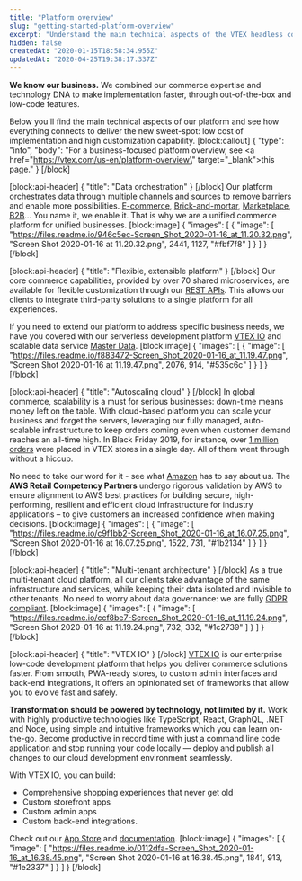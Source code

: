 ```yaml
---
title: "Platform overview"
slug: "getting-started-platform-overview"
excerpt: "Understand the main technical aspects of the VTEX headless commerce platform"
hidden: false
createdAt: "2020-01-15T18:58:34.955Z"
updatedAt: "2020-04-25T19:38:17.337Z"
---
```

**We know our business.** We combined our commerce expertise and technology DNA to make implementation faster, through out-of-the-box and low-code features.

Below you'll find the main technical aspects of our platform and see how everything connects to deliver the new sweet-spot: low cost of implementation and high customization capability.
[block:callout]
{
  "type": "info",
  "body": "For a business-focused platform overview, see <a href=\"https://vtex.com/us-en/platform-overview\" target=\"_blank\">this page</a>."
}
[/block]

[block:api-header]
{
  "title": "Data orchestration"
}
[/block]
Our platform orchestrates data through multiple channels and sources to remove barriers and enable more possibilities. <a href="https://vtex.com/us-en/digital-commerce/" target="_blank">E-commerce</a>, <a href="https://vtex.com/us-en/instore/" target="_blank">Brick-and-mortar</a>,  <a href="https://vtex.com/us-en/marketplace/" target="_blank">Marketplace</a>, <a href="https://vtex.com/us-en/b2b/" target="_blank">B2B</a>... You name it, we enable it. That is why we are a unified commerce platform for unified businesses.
[block:image]
{
  "images": [
    {
      "image": [
        "https://files.readme.io/946c5ec-Screen_Shot_2020-01-16_at_11.20.32.png",
        "Screen Shot 2020-01-16 at 11.20.32.png",
        2441,
        1127,
        "#fbf7f8"
      ]
    }
  ]
}
[/block]

[block:api-header]
{
  "title": "Flexible, extensible platform"
}
[/block]
Our core commerce capabilities, provided by over 70 shared microservices, are available for flexible customization through our <a href="https://developers.vtex.com/docs/getting-started-platform-overview#section-list-of-rest-apis" target="_blank">REST APIs</a>. This allows our clients to integrate third-party solutions to a single platform for all experiences.

If you need to extend our platform to address specific business needs, we have you covered with our serverless development platform <a href="https://developers.vtex.com/docs/getting-started-platform-overview#section-low-code-development-platform" target="_blank">VTEX IO</a> and scalable data service <a href="https://developers.vtex.com/reference/master-data-api-v2-overview" target="_blank">Master Data</a>.
[block:image]
{
  "images": [
    {
      "image": [
        "https://files.readme.io/f883472-Screen_Shot_2020-01-16_at_11.19.47.png",
        "Screen Shot 2020-01-16 at 11.19.47.png",
        2076,
        914,
        "#535c6c"
      ]
    }
  ]
}
[/block]

[block:api-header]
{
  "title": "Autoscaling cloud"
}
[/block]
In global commerce, scalability is a must for serious businesses: down-time means money left on the table. With cloud-based platform you can scale your business and forget the servers, leveraging our fully managed, auto-scalable infrastructure to keep orders coming even when customer demand reaches an all-time high. In Black Friday 2019, for instance, over <a href="https://vtex.com/us-en/one-million-orders/" target="_blank">1 million orders</a> were placed in VTEX stores in a single day. All of them went through without a hiccup.

No need to take our word for it - see what <a href="https://aws.amazon.com/retail/partner-solutions/?partner-solutions-cards.sort-by=item.additionalFields.partnerName&partner-solutions-cards.sort-order=asc&partner-solutions-cards.q=vtex&partner-solutions-cards.q_operator=AND#Find_AWS_Retail_Competency_Partners" target="_blank">Amazon</a> has to say about us. The **AWS Retail Competency Partners** undergo rigorous validation by AWS to ensure alignment to AWS best practices for building secure, high-performing, resilient and efficient cloud infrastructure for industry applications – to give customers an increased confidence when making decisions.
[block:image]
{
  "images": [
    {
      "image": [
        "https://files.readme.io/c9f1bb2-Screen_Shot_2020-01-16_at_16.07.25.png",
        "Screen Shot 2020-01-16 at 16.07.25.png",
        1522,
        731,
        "#1b2134"
      ]
    }
  ]
}
[/block]

[block:api-header]
{
  "title": "Multi-tenant architecture"
}
[/block]
As a true multi-tenant cloud platform, all our clients take advantage of the same infrastructure and services, while keeping their data isolated and invisible to other tenants. No need to worry about data governance: we are fully <a href="https://compliance.vtex.com/gdpr/" target="_blank">GDPR compliant</a>.
[block:image]
{
  "images": [
    {
      "image": [
        "https://files.readme.io/ccf8be7-Screen_Shot_2020-01-16_at_11.19.24.png",
        "Screen Shot 2020-01-16 at 11.19.24.png",
        732,
        332,
        "#1c2739"
      ]
    }
  ]
}
[/block]

[block:api-header]
{
  "title": "VTEX IO"
}
[/block]
<a href="https://vtex.io" target="_blank">VTEX IO</a> is our enterprise low-code development platform that helps you deliver commerce solutions faster. From smooth, PWA-ready stores, to custom admin interfaces and back-end integrations, it offers an opinionated set of frameworks that allow you to evolve fast and safely.

**Transformation should be powered by technology, not limited by it.** Work with highly productive technologies like TypeScript, React, GraphQL, .NET and Node, using simple and intuitive frameworks which you can learn on-the-go. Become productive in record time with just a command line code application and stop running your code locally — deploy and publish all changes to our cloud development environment seamlessly.

With VTEX IO, you can build:

- Comprehensive shopping experiences that never get old
- Custom storefront apps
- Custom admin apps
- Custom back-end integrations.  

Check out our <a href="https://apps.vtex.com" target="_blank">App Store</a> and <a href="https://vtex.io/docs" target="_blank">documentation</a>.
[block:image]
{
  "images": [
    {
      "image": [
        "https://files.readme.io/0112dfa-Screen_Shot_2020-01-16_at_16.38.45.png",
        "Screen Shot 2020-01-16 at 16.38.45.png",
        1841,
        913,
        "#1e2337"
      ]
    }
  ]
}
[/block]